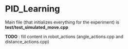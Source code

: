 # PID_Learning

Main file (that initializes everything for the experiment) is **test/test_simulated_move.cpp**


**TODO** : fill content in robot_actions (angle_actions.cpp and distance_actions.cpp)
